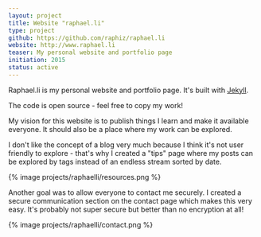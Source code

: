 ```yaml
---
layout: project
title: Website "raphael.li"
type: project
github: https://github.com/raphiz/raphael.li
website: http://www.raphael.li
teaser: My personal website and portfolio page
initiation: 2015
status: active
---
```


Raphael.li is my personal website and portfolio page. It's built with [Jekyll](http://jekyllrb.com/).

The code is open source - feel free to copy my work!

My vision for this website is to publish things I learn and make it available everyone. It should also be a place where my work can be explored.

I don't like the concept of a blog very much because I think it's not user friendly to explore - that's why I created a "tips" page where my posts can be explored by tags instead of an endless stream sorted by date.

{% image projects/raphaelli/resources.png %}

Another goal was to allow everyone to contact me securely. I created a secure communication section on the contact page which makes this very easy. It's probably not super secure but better than no encryption at all!

{% image projects/raphaelli/contact.png %}
